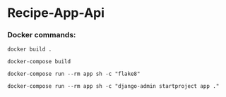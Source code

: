 # Recipe-App-Api

### Docker commands:

```
docker build . 
```

```
docker-compose build
```

```
docker-compose run --rm app sh -c "flake8"
```

```
docker-compose run --rm app sh -c "django-admin startproject app ."
```